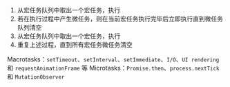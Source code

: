 1. 从宏任务队列中取出一个宏任务，执行
2. 若在执行过程中产生微任务，则在当前宏任务执行完毕后立即执行直到微任务队列清空
3. 从宏任务队列中取出一个宏任务，执行
4. 重复上述过程，直到所有宏任务微任务清空

Macrotasks：`setTimeout`、`setInterval`、`setImmediate`、`I/O`、`UI rendering` 和 `requestAnimationFrame` 等
Microtasks：`Promise.then`、`process.nextTick` 和 `MutationObserver`
